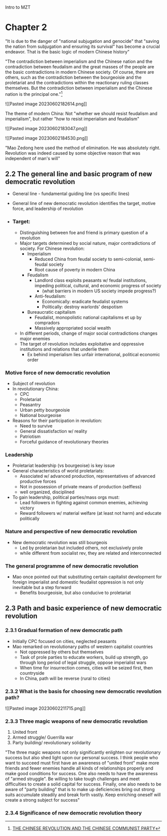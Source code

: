 
Intro to MZT 
# Chapter 2

"It is due to the danger of "national subjugation and genocide" that "saving the nation from subjugation and ensuring its survival" has become a crucial endeavor. That is the basic logic of modern Chinese history"

"The contradiction between imperialism and the Chinese nation and the contradiction between feudalism and the great masses of the people are the basic contradictions in modern Chinese society. Of course, there are others, such as the contradiction between the bourgeoisie and the proletariat and the contradictions within the reactionary ruling classes themselves. But the contradiction between imperialism and the Chinese nation is the principal one."[^1]

![[Pasted image 20230602182614.png]]

The theme of modern China:
	Not "whether we should resist feudalism and imperialism", but rather "how to resist imperialism and feudalism"

![[Pasted image 20230602183047.png]]

![[Pasted image 20230602184530.png]]

"Mao Zedong here used the method of elimination. He was absolutely right. Revolution was indeed caused by some objective reason that was independent of man's will"

[^1]: [THE CHINESE REVOLUTION AND THE CHINESE COMMUNIST PARTY](https://www.marxists.org/reference/archive/mao/selected-works/volume-2/mswv2_23.htm)

## 2.2 The general line and basic program of new democratic revolution

- General line - fundamental guiding line (vs specific lines)
- General line of new democratic revolution identifies the target, motive force, and leadership of revolution

- ### Target:
	- Distinguishing between foe and friend is primary question of a revolution
	- Major targets determined by social nature, major contradictions of society. For Chinese revolution:
		- Imperialism
			- Reduced China from feudal society to semi-colonial, semi-feudal society
			- Root cause of poverty in modern China
		- Feudalism
			- Landlord class exploits peasants w/ feudal institutions, impeding political, cultural, and economic progress of society
				- (what barriers in modern US society impede progress?)
			- Anti-feudalism:
				- Economically: eradicate feudalist systems
				- Politically: destroy warlords' despotism
		- Bureaucratic capitalism
			- Feudalist, monopolistic national capitalisms et up by compradors
			- Massively appropriated social wealth
	- In different periods, change of major social contradictions changes major enemies
	- The target of revolution includes exploitative and oppressive institutions and relations that underlie them
		- Ex behind imperialism lies unfair international, political economic order


### Motive force of new democratic revolution

- Subject of revolution
- In revolutionary China:
	- CPC
	- Proletariat 
	- Peasantry
	- Urban petty bourgeoisie 
	- National bourgeoise 
- Reasons for their participation in revolution:
	- Need to survive
	- General dissatisfaction w/ reality
	- Patriotism
	- Forceful guidance of revolutionary theories

### Leadership

- Proletariat leadership (vs bourgeoise) is key issue
- General characteristics of world proletariats:
	- Associated w/ advanced production, representatives of advanced productive forces
	- Not in possession of private means of production (selfless)
	- well organized, disciplined
- To gain leadership, political parties/mass orgs must:
	- Lead followers in fighting against common enemies, achieving victory
	- Reward followers w/ material welfare (at least not harm) and educate politically

### Nature and perspective of new democratic revolution

- New democratic revolution was still bourgeois
	- Led by proletarian but included others, not exclusively prole
	- while different from socialist rev, they are related and interconnected

### The general programme of new democratic revolution

- Mao once pointed out that substituting certain capitalist development for foreign imperialist and domestic feudalist oppression is not only inevitable but a step forward
	- Benefits bourgeoisie, but also conducive to proletariat



## 2.3 Path and basic experience of new democratic revolution

### 2.3.1 Gradual formation of new democratic path

- Initially CPC focused on cities, neglected peasants
- Mao remarked on revolutionary paths of western capitalist countries
	- Not oppressed by others but themselves
	- Task of prole parties to educate workers, build up strength, go through long period of legal struggle, oppose imperialist wars
	- When time for insurrection comes, cities will be seized first, then countryside
	- In China, path will be reverse (rural to cities)


### 2.3.2 What is the basis for choosing new democratic revolution path?

![[Pasted image 20230602211715.png]]

### 2.3.3 Three magic weapons of new democratic revolution

1. United front
2. Armed struggle/ Guerrilla war
3. Party building/ revolutionary solidarity

"The three magic weapons not only significantly enlighten our revolutionary success but also shed light upon our personal success. I think people who want to succeed must first have an awareness of "united front" make more friends and fewer enemies handle all kinds of relationships properly and make good conditions for success. One also needs to have the awareness of "armed struggle". Be willing to take tough challenges and meet difficulties to create a solid capital for success. Finally, one also needs to be aware of "party building" that is to make up deficiencies bring out strong suits accumulate steadily and break forth vastly. Keep enriching oneself will create a strong subject for success"

### 2.3.4 Significance of new democratic revolution theory